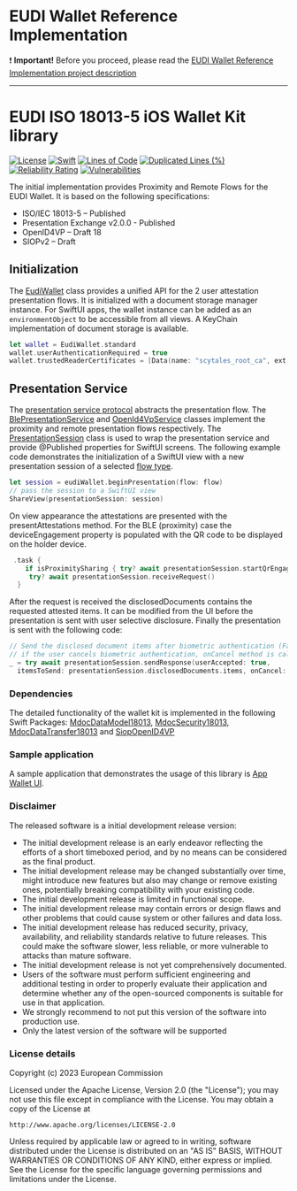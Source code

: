 # EUDI Wallet Reference Implementation

:heavy_exclamation_mark: **Important!** Before you proceed, please read the [EUDI Wallet Reference Implementation project description](wiki/EUDI_Wallet_Reference_Implementation.md)

----

# EUDI ISO 18013-5 iOS Wallet Kit library
[![License](https://img.shields.io/badge/License-Apache%202.0-blue.svg)](https://www.apache.org/licenses/LICENSE-2.0)
[![Swift](https://github.com/eu-digital-identity-wallet/eudi-lib-ios-wallet-kit/actions/workflows/swift.yml/badge.svg)](https://github.com/eu-digital-identity-wallet/eudi-lib-ios-wallet-kit/actions/workflows/swift.yml)
[![Lines of Code](https://sonarcloud.io/api/project_badges/measure?project=eu-digital-identity-wallet_eudi-lib-ios-wallet-kit&metric=ncloc&token=ceca670d1f503fb68c5545e9d6bf44465a5883a6)](https://sonarcloud.io/summary/new_code?id=eu-digital-identity-wallet_eudi-lib-ios-wallet-kit)
[![Duplicated Lines (%)](https://sonarcloud.io/api/project_badges/measure?project=eu-digital-identity-wallet_eudi-lib-ios-wallet-kit&metric=duplicated_lines_density&token=ceca670d1f503fb68c5545e9d6bf44465a5883a6)](https://sonarcloud.io/summary/new_code?id=eu-digital-identity-wallet_eudi-lib-ios-wallet-kit)
[![Reliability Rating](https://sonarcloud.io/api/project_badges/measure?project=eu-digital-identity-wallet_eudi-lib-ios-wallet-kit&metric=reliability_rating&token=ceca670d1f503fb68c5545e9d6bf44465a5883a6)](https://sonarcloud.io/summary/new_code?id=eu-digital-identity-wallet_eudi-lib-ios-wallet-kit)
[![Vulnerabilities](https://sonarcloud.io/api/project_badges/measure?project=eu-digital-identity-wallet_eudi-lib-ios-wallet-kit&metric=vulnerabilities&token=ceca670d1f503fb68c5545e9d6bf44465a5883a6)](https://sonarcloud.io/summary/new_code?id=eu-digital-identity-wallet_eudi-lib-ios-wallet-kit)

The initial implementation provides Proximity and Remote Flows for the EUDI Wallet. It is based on the following specifications:
- ISO/IEC 18013-5 – Published
- Presentation Exchange v2.0.0 - Published
- OpenID4VP – Draft 18
- SIOPv2 – Draft

## Initialization
The [EudiWallet](Documentation/Reference/classes/EudiWallet.md) class provides a unified API for the 2 user attestation presentation flows. It is initialized with a document storage manager instance. For SwiftUI apps, the wallet instance can be added as an ``environmentObject`` to be accessible from all views. A KeyChain implementation of document storage is available.

```swift
let wallet = EudiWallet.standard
wallet.userAuthenticationRequired = true
wallet.trustedReaderCertificates = [Data(name: "scytales_root_ca", ext: "der")!]
```	

## Presentation Service
The [presentation service protocol](Documentation/Reference/protocols/PresentationService.md) abstracts the presentation flow. The [BlePresentationService](Documentation/Reference/classes/BlePresentationService.md) and [OpenId4VpService](Documentation/Reference/classes/OpenId4VpService.md) classes implement the proximity and remote presentation flows respectively. The [PresentationSession](Documentation/Reference/classes/PresentationSession.md) class is used to wrap the presentation service and provide @Published properties for SwiftUI screens. The following example code demonstrates the initialization of a SwiftUI view with a new presentation session of a selected [flow type](Documentation/Reference/enums/FlowType.md).

```swift
let session = eudiWallet.beginPresentation(flow: flow)
// pass the session to a SwiftUI view
ShareView(presentationSession: session)
```

On view appearance the attestations are presented with the presentAttestations method. For the BLE (proximity) case the deviceEngagement property is populated with the QR code to be displayed on the holder device.

```swift
 .task {
	if isProximitySharing { try? await presentationSession.startQrEngagement() }
	 try? await presentationSession.receiveRequest()
  }

```
After the request is received the disclosedDocuments contains the requested attested items. It can be modified from the UI before the presentation is sent with user selective disclosure. Finally the presentation is sent with the following code: 

```swift
// Send the disclosed document items after biometric authentication (FaceID or TouchID)
// if the user cancels biometric authentication, onCancel method is called
_ = try await presentationSession.sendResponse(userAccepted: true,
  itemsToSend: presentationSession.disclosedDocuments.items, onCancel: { dismiss() })
```
### Dependencies

The detailed functionality of the wallet kit is implemented in the following Swift Packages: [MdocDataModel18013](https://github.com/eu-digital-identity-wallet/eudi-lib-ios-iso18013-data-model.git), [MdocSecurity18013](https://github.com/eu-digital-identity-wallet/eudi-lib-ios-iso18013-security.git),  [MdocDataTransfer18013](https://github.com/eu-digital-identity-wallet/eudi-lib-ios-iso18013-data-transfer.git) and
  [SiopOpenID4VP](https://github.com/eu-digital-identity-wallet/eudi-lib-ios-siop-openid4vp-swift.git)

### Sample application  
A sample application that demonstrates the usage of this library is [App Wallet UI](https://github.com/eu-digital-identity-wallet/eudi-app-ios-wallet-ui).

### Disclaimer
The released software is a initial development release version: 
-  The initial development release is an early endeavor reflecting the efforts of a short timeboxed period, and by no means can be considered as the final product.  
-  The initial development release may be changed substantially over time, might introduce new features but also may change or remove existing ones, potentially breaking compatibility with your existing code.
-  The initial development release is limited in functional scope.
-  The initial development release may contain errors or design flaws and other problems that could cause system or other failures and data loss.
-  The initial development release has reduced security, privacy, availability, and reliability standards relative to future releases. This could make the software slower, less reliable, or more vulnerable to attacks than mature software.
-  The initial development release is not yet comprehensively documented. 
-  Users of the software must perform sufficient engineering and additional testing in order to properly evaluate their application and determine whether any of the open-sourced components is suitable for use in that application.
-  We strongly recommend to not put this version of the software into production use.
-  Only the latest version of the software will be supported

### License details

Copyright (c) 2023 European Commission

Licensed under the Apache License, Version 2.0 (the "License");
you may not use this file except in compliance with the License.
You may obtain a copy of the License at

    http://www.apache.org/licenses/LICENSE-2.0

Unless required by applicable law or agreed to in writing, software
distributed under the License is distributed on an "AS IS" BASIS,
WITHOUT WARRANTIES OR CONDITIONS OF ANY KIND, either express or implied.
See the License for the specific language governing permissions and
limitations under the License.
